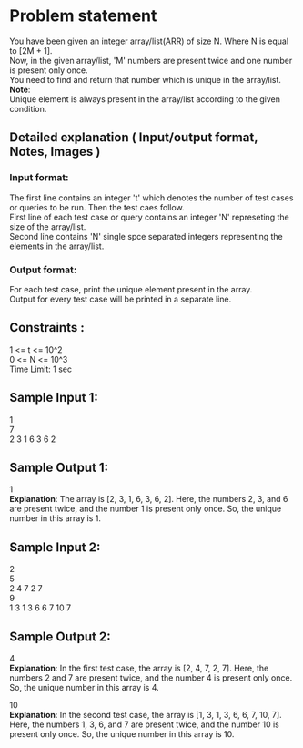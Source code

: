 # Problem statement
You have been given an integer array/list(ARR) of size N. Where N is equal to [2M + 1].  
Now, in the given array/list, 'M' numbers are present twice and one number is present only once.  
You need to find and return that number which is unique in the array/list.  
**Note**:  
Unique element is always present in the array/list according to the given condition.  
## Detailed explanation ( Input/output format, Notes, Images )
### Input format:
The first line contains an integer 't' which denotes the number of test cases or queries to be run. Then the test caes follow.  
First line of each test case or query contains an integer 'N' represeting the size of the array/list.  
Second line contains 'N' single spce separated integers representing the elements in the array/list.

### Output format:
For each test case, print the unique element present in the array.  
Output for every test case will be printed in a separate line.

## Constraints :
1 <= t <= 10^2  
0 <= N <= 10^3  
Time Limit: 1 sec

## Sample Input 1:
1  
7  
2 3 1 6 3 6 2  
## Sample Output 1:
1  
**Explanation**: The array is [2, 3, 1, 6, 3, 6, 2]. Here, the numbers 2, 3, and 6 are present twice, and the number 1 is present only once. So, the unique number in this array is 1.
## Sample Input 2:
2  
5  
2 4 7 2 7  
9  
1 3 1 3 6 6 7 10 7  
## Sample Output 2:
4  
**Explanation**: In the first test case, the array is [2, 4, 7, 2, 7]. Here, the numbers 2 and 7 are present twice, and the number 4 is present only once. So, the unique number in this array is 4.  

10  
**Explanation**: In the second test case, the array is [1, 3, 1, 3, 6, 6, 7, 10, 7]. Here, the numbers 1, 3, 6, and 7 are present twice, and the number 10 is present only once. So, the unique number in this array is 10.

